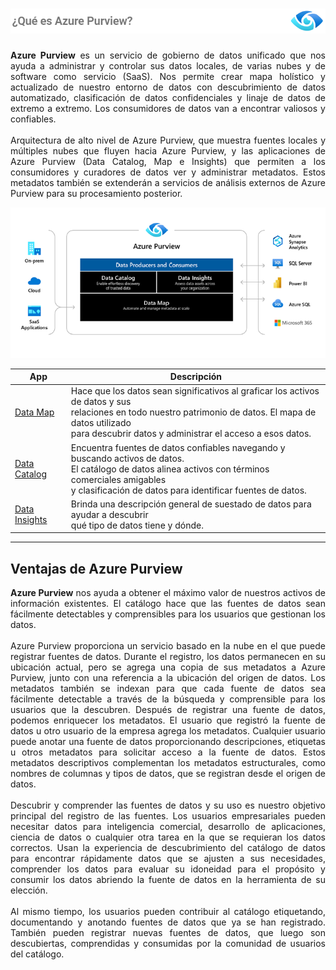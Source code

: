 # ![Azure_purview](images/overview_azure_puerview.png)    

<p style="text-align:justify"> <b>Azure Purview</b> es un servicio de gobierno de datos unificado que nos ayuda a administrar y controlar sus datos locales, de varias nubes y de software como servicio (SaaS). Nos permite crear mapa holístico y actualizado de nuestro entorno de datos con descubrimiento de datos automatizado, clasificación de datos confidenciales y linaje de datos de extremo a extremo. 
Los consumidores de datos van a encontrar valiosos y confiables.<br>
<br>
Arquitectura de alto nivel de Azure Purview, que muestra fuentes locales y múltiples nubes que fluyen hacia Azure Purview, y las aplicaciones de Azure Purview (Data Catalog, Map e Insights) que permiten a los consumidores y curadores de datos ver y administrar metadatos. Estos metadatos también se extenderán a servicios de análisis externos de Azure Purview para su procesamiento posterior. 
 </p>

 ![Azure_purview1](images/Azure_purview1.png)  


<table>
<thead>
  <tr>
    <th>App</th>
    <th>Descripción </th>
  </tr>
</thead>
<tbody>
  <tr>
    <td><a href="https://docs.microsoft.com/en-us/azure/purview/overview#data-map" target="_blank" rel="noopener noreferrer">Data Map</a></td>
    <td>Hace que los datos sean significativos al graficar los activos de datos y sus <br>relaciones en todo nuestro patrimonio de datos. El mapa de datos utilizado <br>para descubrir datos y administrar   el acceso a esos datos.   </td>
  </tr>
  <tr>
    <td><a href="https://docs.microsoft.com/en-us/azure/purview/overview#data-catalog" target="_blank" rel="noopener noreferrer">Data Catalog</a> </td>
    <td>Encuentra fuentes de datos confiables navegando y buscando activos de datos.<br>El catálogo de datos   alinea activos con términos comerciales amigables <br>y clasificación de datos para identificar fuentes de datos.   </td>
  </tr>
  <tr>
    <td><a href="https://docs.microsoft.com/en-us/azure/purview/overview#data-insights" target="_blank" rel="noopener noreferrer">Data Insights</a> </td>
    <td>Brinda una descripción general de suestado de datos para ayudar a descubrir<br>qué tipo de datos tiene y dónde.   </td>
  </tr>
</tbody>
</table>

***

## **Ventajas de Azure Purview**


<p style="text-align:justify"> <b>Azure Purview</b> nos ayuda a obtener el máximo valor de nuestros activos de información existentes. El catálogo hace que las fuentes de datos sean fácilmente detectables y comprensibles para los usuarios que gestionan los datos.<br>
<br>
Azure Purview proporciona un servicio basado en la nube en el que puede registrar fuentes de datos. Durante el registro, los datos permanecen en su ubicación actual, pero se agrega una copia de sus metadatos a Azure Purview, junto con una referencia a la ubicación del origen de datos. Los metadatos también se indexan para que cada fuente de datos sea fácilmente detectable a través de la búsqueda y comprensible para los usuarios que la descubren.
Después de registrar una fuente de datos, podemos enriquecer los metadatos. El usuario que registró la fuente de datos u otro usuario de la empresa agrega los metadatos. Cualquier usuario puede anotar una fuente de datos proporcionando descripciones, etiquetas u otros metadatos para solicitar acceso a la fuente de datos. Estos metadatos descriptivos complementan los metadatos estructurales, como nombres de columnas y tipos de datos, que se registran desde el origen de datos.<br>
<br>
Descubrir y comprender las fuentes de datos y su uso es nuestro objetivo principal del registro de las fuentes. Los usuarios empresariales pueden necesitar datos para inteligencia comercial, desarrollo de aplicaciones, ciencia de datos o cualquier otra tarea en la que se requieran los datos correctos. Usan la experiencia de descubrimiento del catálogo de datos para encontrar rápidamente datos que se ajusten a sus necesidades, comprender los datos para evaluar su idoneidad para el propósito y consumir los datos abriendo la fuente de datos en la herramienta de su elección.<br>
<br>
Al mismo tiempo, los usuarios pueden contribuir al catálogo etiquetando, documentando y anotando fuentes de datos que ya se han registrado. También pueden registrar nuevas fuentes de datos, que luego son descubiertas, comprendidas y consumidas por la comunidad de usuarios del catálogo.</p>
